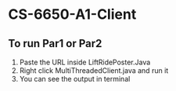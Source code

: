 # CS-6650-A1-Client

## To run Par1 or Par2
1. Paste the URL inside LiftRidePoster.Java
2. Right click MultiThreadedClient.java and run it
3. You can see the output in terminal
